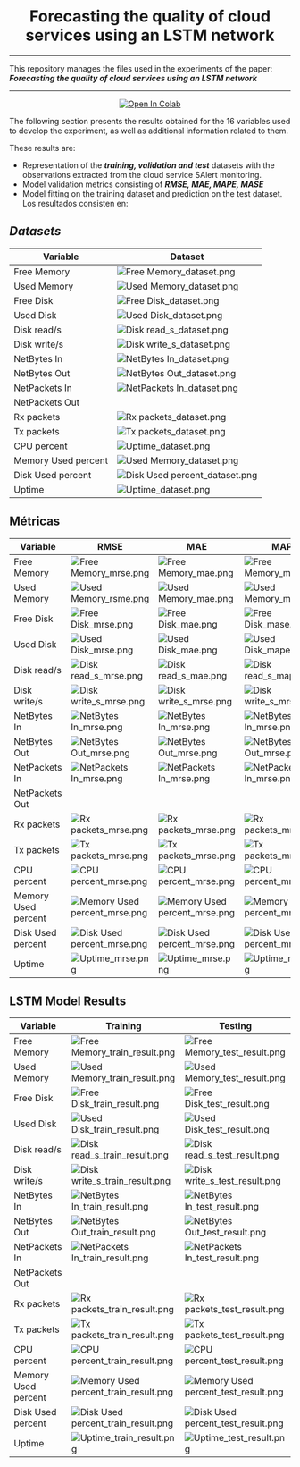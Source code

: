 <div align="center"><h1>Forecasting the quality of cloud services using an LSTM network</h1></div>

* * *
This repository manages the files used in the experiments of the paper:
_**Forecasting the quality of cloud services using an LSTM network**_
* * *

<p align="center">
    <a href="https://colab.research.google.com/drive/1Fa6seQ6PJU0jgMo7X1jeYzJzK2TmMzJS?usp=sharing">
        <img src="https://colab.research.google.com/assets/colab-badge.svg" alt="Open In Colab"/>
    </a>
</p>

The following section presents the results obtained for the 16 variables used to develop the experiment, as well as additional information related to them.

These results are:

* Representation of the **_training, validation and test_** datasets with the observations extracted from the cloud service SAlert monitoring.
* Model validation metrics consisting of **_RMSE, MAE, MAPE, MASE_**
* Model fitting on the training dataset and prediction on the test dataset.
Los resultados consisten en:

## _Datasets_

| Variable            | Dataset                                                                  |
|---------------------|----------------------------------------------------------------------------|
| Free Memory         | ![Free Memory_dataset.png](imgs%2FFree%20Memory_dataset.png)               |
| Used Memory         | ![Used Memory_dataset.png](imgs%2FUsed%20Memory_dataset.png)               |
| Free Disk           | ![Free Disk_dataset.png](imgs%2FFree%20Disk_dataset.png)                   |
| Used Disk           | ![Used Disk_dataset.png](imgs%2FUsed%20Disk_dataset.png)                   |
| Disk read/s         | ![Disk read_s_dataset.png](imgs%2FDisk%20read_s_dataset.png)               |
| Disk write/s        | ![Disk write_s_dataset.png](imgs%2FDisk%20write_s_dataset.png)             |
| NetBytes In         | ![NetBytes In_dataset.png](imgs%2FNetBytes%20In_dataset.png)               |
| NetBytes Out        | ![NetBytes Out_dataset.png](imgs%2FNetBytes%20Out_dataset.png)             |
| NetPackets In       | ![NetPackets In_dataset.png](imgs%2FNetPackets%20In_dataset.png)           |
| NetPackets Out      |                                                                            |
| Rx packets          | ![Rx packets_dataset.png](imgs%2FRx%20packets_dataset.png)                 |
| Tx packets          | ![Tx packets_dataset.png](imgs%2FTx%20packets_dataset.png)                 |
| CPU percent         | ![Uptime_dataset.png](imgs%2FUptime_dataset.png)                           |
| Memory Used percent | ![Used Memory_dataset.png](imgs%2FUsed%20Memory_dataset.png)               |
| Disk Used percent   | ![Disk Used percent_dataset.png](imgs%2FDisk%20Used%20percent_dataset.png) |
| Uptime              | ![Uptime_dataset.png](imgs%2FUptime_dataset.png)                           |

## Métricas

| Variable            | RMSE                                                                     | MAE                                                                     | MAPE                                                                     | MASE                                                                     |
|---------------------|--------------------------------------------------------------------------|-------------------------------------------------------------------------|--------------------------------------------------------------------------|--------------------------------------------------------------------------|
| Free Memory         | ![Free Memory_mrse.png](imgs%2FFree%20Memory_mrse.png)                   | ![Free Memory_mae.png](imgs%2FFree%20Memory_mae.png)                    | ![Free Memory_mape.png](imgs%2FFree%20Memory_mape.png)                   | ![Free Memory_mase.png](imgs%2FFree%20Memory_mase.png)                   |
| Used Memory         | ![Used Memory_rsme.png](imgs%2FUsed%20Memory_rsme.png)                   | ![Used Memory_mae.png](imgs%2FUsed%20Memory_mae.png)                    | ![Used Memory_mape.png](imgs%2FUsed%20Memory_mape.png)                   | ![Used Memory_mase.png](imgs%2FUsed%20Memory_mase.png)                   |
| Free Disk           | ![Free Disk_mrse.png](imgs%2FFree%20Disk_mrse.png)                       | ![Free Disk_mae.png](imgs%2FFree%20Disk_mae.png)                        | ![Free Disk_mase.png](imgs%2FFree%20Disk_mape.png)                       | ![Free Disk_mase.png](imgs%2FFree%20Disk_mase.png)                       |
| Used Disk           | ![Used Disk_mrse.png](imgs%2FUsed%20Disk_mrse.png)                       | ![Used Disk_mae.png](imgs%2FUsed%20Disk_mae.png)                        | ![Used Disk_mape.png](imgs%2FUsed%20Disk_mape.png)                       | ![Used Disk_mase.png](imgs%2FUsed%20Disk_mase.png)                       |
| Disk read/s         | ![Disk read_s_mrse.png](imgs%2FDisk%20read_s_mrse.png)                   | ![Disk read_s_mae.png](imgs%2FDisk%20read_s_mae.png)                    | ![Disk read_s_mape.png](imgs%2FDisk%20read_s_mape.png)                   | ![Disk read_s_mase.png](imgs%2FDisk%20read_s_mase.png)                   |
| Disk write/s        | ![Disk write_s_mrse.png](imgs%2FDisk%20write_s_mrse.png)                 | ![Disk write_s_mrse.png](imgs%2FDisk%20write_s_mae.png)                 | ![Disk write_s_mrse.png](imgs%2FDisk%20write_s_mape.png)                 | ![Disk write_s_mrse.png](imgs%2FDisk%20write_s_mase.png)                 |
| NetBytes In         | ![NetBytes In_mrse.png](imgs%2FNetBytes%20In_mrse.png)                   | ![NetBytes In_mrse.png](imgs%2FNetBytes%20In_mae.png)                   | ![NetBytes In_mrse.png](imgs%2FNetBytes%20In_mape.png)                   | ![NetBytes In_mrse.png](imgs%2FNetBytes%20In_mase.png)                   |
| NetBytes Out        | ![NetBytes Out_mrse.png](imgs%2FNetBytes%20Out_mrse.png)                 | ![NetBytes Out_mrse.png](imgs%2FNetBytes%20Out_mae.png)                 | ![NetBytes Out_mrse.png](imgs%2FNetBytes%20Out_mape.png)                 | ![NetBytes Out_mrse.png](imgs%2FNetBytes%20Out_mase.png)                 |
| NetPackets In       | ![NetPackets In_mrse.png](imgs%2FNetPackets%20In_mrse.png)               | ![NetPackets In_mrse.png](imgs%2FNetPackets%20In_mae.png)               | ![NetPackets In_mrse.png](imgs%2FNetPackets%20In_mape.png)               | ![NetPackets In_mrse.png](imgs%2FNetPackets%20In_mase.png)               |
| NetPackets Out      |                                                                          |                                                                         |                                                                          |                                                                          |
| Rx packets          | ![Rx packets_mrse.png](imgs%2FRx%20packets_mrse.png)                     | ![Rx packets_mrse.png](imgs%2FRx%20packets_mae.png)                     | ![Rx packets_mrse.png](imgs%2FRx%20packets_mape.png)                     | ![Rx packets_mrse.png](imgs%2FRx%20packets_mase.png)                     |
| Tx packets          | ![Tx packets_mrse.png](imgs%2FTx%20packets_mrse.png)                     | ![Tx packets_mrse.png](imgs%2FTx%20packets_mae.png)                     | ![Tx packets_mrse.png](imgs%2FTx%20packets_mape.png)                     | ![Tx packets_mrse.png](imgs%2FTx%20packets_mase.png)                     |
| CPU percent         | ![CPU percent_mrse.png](imgs%2FCPU%20percent_mrse.png)                   | ![CPU percent_mrse.png](imgs%2FCPU%20percent_mae.png)                   | ![CPU percent_mrse.png](imgs%2FCPU%20percent_mape.png)                   | ![CPU percent_mrse.png](imgs%2FCPU%20percent_mase.png)                   |
| Memory Used percent | ![Memory Used percent_mrse.png](imgs%2FMemory%20Used%20percent_mrse.png) | ![Memory Used percent_mrse.png](imgs%2FMemory%20Used%20percent_mae.png) | ![Memory Used percent_mrse.png](imgs%2FMemory%20Used%20percent_mape.png) | ![Memory Used percent_mrse.png](imgs%2FMemory%20Used%20percent_mase.png) |
| Disk Used percent   | ![Disk Used percent_mrse.png](imgs%2FDisk%20Used%20percent_mrse.png)     | ![Disk Used percent_mrse.png](imgs%2FDisk%20Used%20percent_mae.png)     | ![Disk Used percent_mrse.png](imgs%2FDisk%20Used%20percent_mape.png)     | ![Disk Used percent_mrse.png](imgs%2FDisk%20Used%20percent_mase.png)     |
| Uptime              | ![Uptime_mrse.png](imgs%2FUptime_mrse.png)                               | ![Uptime_mrse.png](imgs%2FUptime_mae.png)                               | ![Uptime_mrse.png](imgs%2FUptime_mape.png)                               | ![Uptime_mrse.png](imgs%2FUptime_mase.png)                               |

## LSTM Model Results

| Variable            | Training                                                                            | Testing                                                                                |
|---------------------|------------------------------------------------------------------------------------------|----------------------------------------------------------------------------------------|
| Free Memory         | ![Free Memory_train_result.png](imgs%2FFree%20Memory_train_result.png)                   | ![Free Memory_test_result.png](imgs%2FFree%20Memory_test_result.png)                   |
| Used Memory         | ![Used Memory_train_result.png](imgs%2FUsed%20Memory_train_result.png)                   | ![Used Memory_test_result.png](imgs%2FUsed%20Memory_test_result.png)                   |
| Free Disk           | ![Free Disk_train_result.png](imgs%2FFree%20Disk_train_result.png)                       | ![Free Disk_test_result.png](imgs%2FFree%20Disk_test_result.png)                       |
| Used Disk           | ![Used Disk_train_result.png](imgs%2FUsed%20Disk_train_result.png)                       | ![Used Disk_test_result.png](imgs%2FUsed%20Disk_test_result.png)                       |
| Disk read/s         | ![Disk read_s_train_result.png](imgs%2FDisk%20read_s_train_result.png)                   | ![Disk read_s_test_result.png](imgs%2FDisk%20read_s_test_result.png)                   |
| Disk write/s        | ![Disk write_s_train_result.png](imgs%2FDisk%20write_s_train_result.png)                 | ![Disk write_s_test_result.png](imgs%2FDisk%20write_s_test_result.png)                 |
| NetBytes In         | ![NetBytes In_train_result.png](imgs%2FNetBytes%20In_train_result.png)                   | ![NetBytes In_test_result.png](imgs%2FNetBytes%20In_test_result.png)                   |
| NetBytes Out        | ![NetBytes Out_train_result.png](imgs%2FNetBytes%20Out_train_result.png)                 | ![NetBytes Out_test_result.png](imgs%2FNetBytes%20Out_test_result.png)                 |
| NetPackets In       | ![NetPackets In_train_result.png](imgs%2FNetPackets%20In_train_result.png)               | ![NetPackets In_test_result.png](imgs%2FNetPackets%20In_test_result.png)               |
| NetPackets Out      |                                                                                          |                                                                                        |
| Rx packets          | ![Rx packets_train_result.png](imgs%2FRx%20packets_train_result.png)                     | ![Rx packets_test_result.png](imgs%2FRx%20packets_test_result.png)                     |
| Tx packets          | ![Tx packets_train_result.png](imgs%2FTx%20packets_train_result.png)                     | ![Tx packets_test_result.png](imgs%2FTx%20packets_test_result.png)                     |
| CPU percent         | ![CPU percent_train_result.png](imgs%2FCPU%20percent_train_result.png)                   | ![CPU percent_test_result.png](imgs%2FCPU%20percent_test_result.png)                   |
| Memory Used percent | ![Memory Used percent_train_result.png](imgs%2FMemory%20Used%20percent_train_result.png) | ![Memory Used percent_test_result.png](imgs%2FMemory%20Used%20percent_test_result.png) |
| Disk Used percent   | ![Disk Used percent_train_result.png](imgs%2FDisk%20Used%20percent_train_result.png)     | ![Disk Used percent_test_result.png](imgs%2FDisk%20Used%20percent_test_result.png)     |
| Uptime              | ![Uptime_train_result.png](imgs%2FUptime_train_result.png)                               | ![Uptime_test_result.png](imgs%2FUptime_test_result.png)                               |


